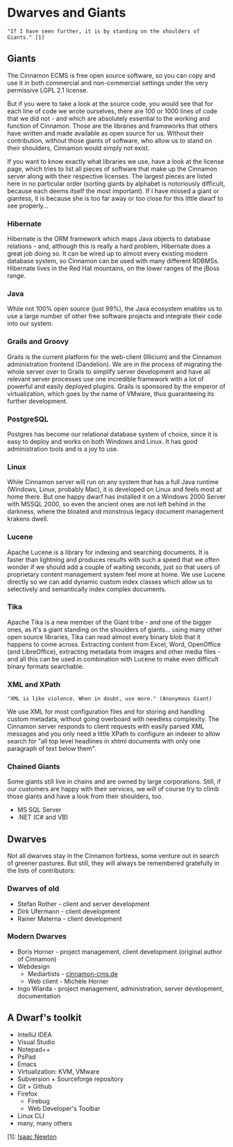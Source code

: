 # Dwarves and Giants

    "If I have seen further, it is by standing on the shoulders of Giants." [1]    
    
## Giants

The Cinnamon ECMS is free open source software, so you can copy and use it in both
commercial and non-commercial settings under the very permissive LGPL 2.1 license.

But if you were to take a look at the source code, you would see that for each line 
of code we wrote ourselves, there are 100 or 1000 lines of code that we did not - and
which are absolutely essential to the working and function of Cinnamon. Those are the
libraries and frameworks that others have written and made available as open source for
us. Without their contribution, without those giants of software, who allow us to stand
on their shoulders, Cinnamon would simply not exist.

If you want to know exactly what libraries we use, have a look at the license page, which
tries to list all pieces of software that make up the Cinnamon server along with their
respective licenses. The largest pieces are listed here in no particular order (sorting giants
by alphabet is notoriously difficult, because each deems itself the most important). 
If I have missed a giant or giantess, it is because she is too far away or too close for this
little dwarf to see properly...

### Hibernate

Hibernate is the ORM framework which maps Java objects to database relations - and, although
this is really a hard problem, Hibernate does a great job doing so. It can be wired up to almost
every existing modern database system, so Cinnamon can be used with many different RDBMSs. 
Hibernate lives in the Red Hat mountains, on the lower ranges of the jBoss range.

### Java

While not 100% open source (just 99%), the Java ecosystem enables us to use a large number
of other free software projects and integrate their code into our system. 

### Grails and Groovy

Grails is the current platform for the web-client (Illicium) and the Cinnamon administration 
frontend (Dandelion). We are in the process of migrating the whole server over to Grails to
simplify server development and have all relevant server processes use one incredible framework 
with a lot of powerful and easily deployed plugins. Grails is sponsored by the emperor of virtualization,
which goes by the name of VMware, thus guaranteeing its further development.

### PostgreSQL

Postgres has become our relational database system of choice, since it is easy to deploy
and works on both Windows and Linux. It has good administration tools and is a joy to use.

### Linux

While Cinnamon server will run on any system that has a full Java runtime (Windows, Linux, probably
Mac), it is developed on Linux and feels most at home there. But one happy dwarf has installed it
on a Windows 2000 Server with MSSQL 2000, so even the ancient ones are not left behind in the 
darkness, where the bloated and monstrous legacy document management krakens dwell.

### Lucene

Apache Lucene is a library for indexing and searching documents. It is faster than lightning and
produces results with such a speed that we often wonder if we should add a couple of waiting seconds,
just so that users of proprietary content management system feel more at home. We use Lucene directly
so we can add dynamic custom index classes which allow us to selectively and semantically index 
complex documents.

### Tika

Apache Tika is a new member of the Giant tribe - and one of the bigger ones, as it's a giant
standing on the shoulders of giants... using many other open source libraries, Tika can read almost
every binary blob that it happens to come across. Extracting content from Excel, Word, OpenOffice
(and LibreOffice), extracting metadata from images and other media files - and all this can 
be used in combination with Lucene to make even difficult binary formats searchable.

### XML and XPath

    "XML is like violence. When in doubt, use more." (Anonymous Giant)
    
We use XML for most configuration files and for storing and handling custom metadata, without 
going overboard with needless complexity. The Cinnamon server responds to client requests with
easily parsed XML messages and you only need a little XPath to configure an indexer to allow
search for "all top level headlines in xhtml documents with only one paragraph of text below them".

### Chained Giants

Some giants still live in chains and are owned by large corporations. Still, if our customers
are happy with their services, we will of course try to climb those giants and have a look from
their shoulders, too.

* MS SQL Server
* .NET (C# and VB)

## Dwarves

Not all dwarves stay in the Cinnamon fortress, some venture out in search of greener pastures.
But still, they will always be remembered gratefully in the lists of contributors:

### Dwarves of old

* Stefan Rother - client and server development
* Dirk Ufermann - client development
* Rainer Materna - client development

### Modern Dwarves

* Boris Horner - project management, client development (original author of Cinnamon)
* Webdesign
    * Mediartists - [cinnamon-cms.de](http://cinnamon-cms.de)
    * Web client - Michèle Horner
* Ingo Wiarda - project management, administration, server development, documentation

## A Dwarf's toolkit

* IntelliJ IDEA
* Visual Studio
* Notepad++
* PsPad
* Emacs
* Virtualization: KVM, VMware
* Subversion + Sourceforge repository
* Git + Github
* Firefox
    * Firebug
    * Web Developer's Toolbar
* Linux CLI
* many, many others



[1]: [Isaac Newton](http://en.wikipedia.org/wiki/Standing_on_the_shoulders_of_giants)

<!-- Author: Ingo Wiarda 2012 -->
